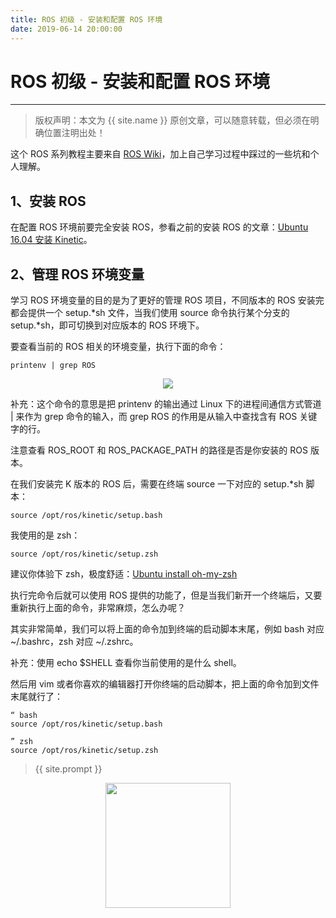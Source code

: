 ```yaml
---
title: ROS 初级 - 安装和配置 ROS 环境
date: 2019-06-14 20:00:00
---
```

# ROS 初级 - 安装和配置 ROS 环境
***
> 版权声明：本文为 {{ site.name }} 原创文章，可以随意转载，但必须在明确位置注明出处！

这个 ROS 系列教程主要来自 [ROS Wiki](http://wiki.ros.org/)，加上自己学习过程中踩过的一些坑和个人理解。

## 1、安装 ROS
在配置 ROS 环境前要完全安装 ROS，参看之前的安装 ROS 的文章：[Ubuntu 16.04 安装 Kinetic](https://dlonng.com/posts/install-kinetic)。

## 2、管理 ROS 环境变量
学习 ROS 环境变量的目的是为了更好的管理 ROS 项目，不同版本的 ROS 安装完都会提供一个 setup.*sh 文件，当我们使用 source 命令执行某个分支的 setup.*sh，即可切换到对应版本的 ROS 环境下。

要查看当前的 ROS 相关的环境变量，执行下面的命令：
```
printenv | grep ROS
```

<div  align="center">
<img src="https://dlonng.com/images/ros/config_envir.png"/>
</div>


补充：这个命令的意思是把 printenv 的输出通过 Linux 下的进程间通信方式管道 | 来作为 grep 命令的输入，而 grep ROS 的作用是从输入中查找含有 ROS 关键字的行。

注意查看 ROS_ROOT 和 ROS_PACKAGE_PATH 的路径是否是你安装的 ROS 版本。

在我们安装完 K 版本的 ROS 后，需要在终端 source 一下对应的 setup.*sh 脚本：
```
source /opt/ros/kinetic/setup.bash
```
我使用的是 zsh：
```
source /opt/ros/kinetic/setup.zsh
```
建议你体验下 zsh，极度舒适：[Ubuntu install oh-my-zsh](https://dlonng.com/posts/install-zsh)

执行完命令后就可以使用 ROS 提供的功能了，但是当我们新开一个终端后，又要重新执行上面的命令，非常麻烦，怎么办呢？

其实非常简单，我们可以将上面的命令加到终端的启动脚本末尾，例如 bash 对应 ~/.bashrc，zsh 对应 ~/.zshrc。

补充：使用 echo $SHELL 查看你当前使用的是什么 shell。

然后用 vim 或者你喜欢的编辑器打开你终端的启动脚本，把上面的命令加到文件末尾就行了：
```
“ bash
source /opt/ros/kinetic/setup.bash
```

```
” zsh
source /opt/ros/kinetic/setup.zsh
```

> {{ site.prompt }}

<div  align="center">
<img src="https://dlonng.com/images/wechart.jpg" width = "200" height = "200"/>